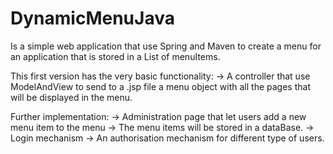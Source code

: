 # DynamicMenuJava
Is a simple web application that use Spring and Maven to create a menu for an application that is stored in a List of menuItems.

This first version has the very basic functionality:
-> A controller that use ModelAndView to send to a .jsp file a menu object with all the pages that will be displayed in the menu.

Further implementation:
-> Administration page that let users add a new menu item to the menu
-> The menu items will be stored in a dataBase.
-> Login mechanism
-> An authorisation mechanism for different type of users.
